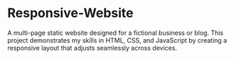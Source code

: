 # Responsive-Website
A multi-page static website designed for a fictional business or blog. This project demonstrates my skills in HTML, CSS, and JavaScript by creating a responsive layout that adjusts seamlessly across devices.
